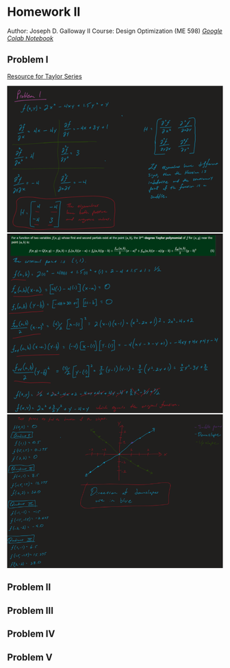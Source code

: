 # **Homework II**

Author: Joseph D. Galloway II
Course: Design Optimization (ME 598)
*[Google Colab Notebook](wwww.google.com)*



## Problem I
[Resource for Taylor Series](https://math.libretexts.org/Bookshelves/Calculus/Supplemental_Modules_(Calculus)/Multivariable_Calculus/3%3A_Topics_in_Partial_Derivatives/Taylor__Polynomials_of_Functions_of_Two_Variables)

![Part_I](Images/homework_I_problem_I_part_I.png)
![Part_II](Images/homework_I_problem_I_part_II.png)
![Part_III](Images/homework_I_problem_I_part_III.png)


## Problem II



## Problem III



## Problem IV



## Problem V
